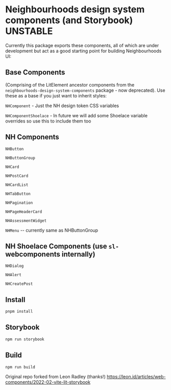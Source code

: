 # Neighbourhoods design system components (and Storybook) UNSTABLE

Currently this package exports these components, all of which are under development but act as a good starting point for building Neighbourhoods UI:

## Base Components
(Comprising of the LitElement ancestor components from the `neighbourhoods-design-system-components` package - now deprecated). Use these as a base if you just want to inherit styles:

`NHComponent` - Just the NH design token CSS variables

`NHComponentShoelace` - In future we will add some Shoelace variable overrides so use this to include them too 

## NH Components
`NHButton`

`NHButtonGroup`

`NHCard`

`NHPostCard`

`NHCardList`

`NHTabButton`

`NHPagination`

`NHPageHeaderCard`

`NHAssessmentWidget`

`NHMenu` -- currently same as NHButtonGroup

## NH Shoelace Components (use `sl-` webcomponents internally)
`NHDialog`

`NHAlert`

`NHCreatePost`

## Install

```bash
pnpm install
```

## Storybook

```bash
npm run storybook
```

## Build

```bash
npm run build
```

Original repo forked from Leon Radley (thanks!)
https://leon.id/articles/web-components/2022-02-vite-lit-storybook